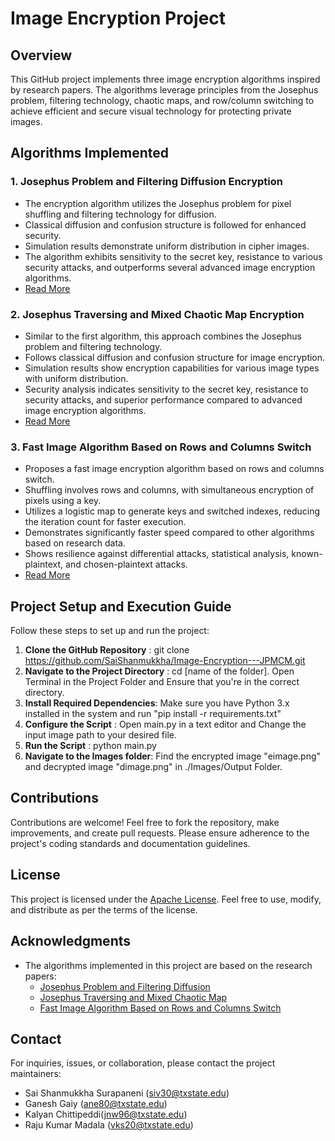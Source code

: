 # Image Encryption Project

## Overview
This GitHub project implements three image encryption algorithms inspired by research papers. The algorithms leverage principles from the Josephus problem, filtering technology, chaotic maps, and row/column switching to achieve efficient and secure visual technology for protecting private images.

## Algorithms Implemented

### 1. Josephus Problem and Filtering Diffusion Encryption
- The encryption algorithm utilizes the Josephus problem for pixel shuffling and filtering technology for diffusion.
- Classical diffusion and confusion structure is followed for enhanced security.
- Simulation results demonstrate uniform distribution in cipher images.
- The algorithm exhibits sensitivity to the secret key, resistance to various security attacks, and outperforms several advanced image encryption algorithms.
- [Read More](https://link.springer.com/article/10.1007/s11071-014-1729-y)

### 2. Josephus Traversing and Mixed Chaotic Map Encryption
- Similar to the first algorithm, this approach combines the Josephus problem and filtering technology.
- Follows classical diffusion and confusion structure for image encryption.
- Simulation results show encryption capabilities for various image types with uniform distribution.
- Security analysis indicates sensitivity to the secret key, resistance to security attacks, and superior performance compared to advanced image encryption algorithms.
- [Read More](https://ieeexplore.ieee.org/stamp/stamp.jsp?tp=&arnumber=8598711)

### 3. Fast Image Algorithm Based on Rows and Columns Switch
- Proposes a fast image encryption algorithm based on rows and columns switch.
- Shuffling involves rows and columns, with simultaneous encryption of pixels using a key.
- Utilizes a logistic map to generate keys and switched indexes, reducing the iteration count for faster execution.
- Demonstrates significantly faster speed compared to other algorithms based on research data.
- Shows resilience against differential attacks, statistical analysis, known-plaintext, and chosen-plaintext attacks.
- [Read More](https://ieeexplore.ieee.org/stamp/stamp.jsp?tp=&arnumber=8301018)


## Project Setup and Execution Guide

Follow these steps to set up and run the project:

1. **Clone the GitHub Repository** : git clone https://github.com/SaiShanmukkha/Image-Encryption---JPMCM.git
2. **Navigate to the Project Directory** : cd [name of the folder]. Open Terminal in the Project Folder and Ensure that you're in the correct directory.
3. **Install Required Dependencies**: Make sure you have Python 3.x installed in the system and run "pip install -r requirements.txt"
4. **Configure the Script** : Open main.py in a text editor and Change the input image path to your desired file.
5. **Run the Script** : python main.py
6. **Navigate to the Images folder**: Find the encrypted image "eimage.png" and decrypted image "dimage.png" in ./Images/Output Folder.


## Contributions
Contributions are welcome! Feel free to fork the repository, make improvements, and create pull requests. Please ensure adherence to the project's coding standards and documentation guidelines.

## License
This project is licensed under the [Apache License](LICENSE.md). Feel free to use, modify, and distribute as per the terms of the license.

## Acknowledgments
- The algorithms implemented in this project are based on the research papers:
  - [Josephus Problem and Filtering Diffusion](https://link.springer.com/article/10.1007/s11071-014-1729-y)
  - [Josephus Traversing and Mixed Chaotic Map](https://ieeexplore.ieee.org/stamp/stamp.jsp?tp=&arnumber=8598711)
  - [Fast Image Algorithm Based on Rows and Columns Switch](https://ieeexplore.ieee.org/stamp/stamp.jsp?tp=&arnumber=8301018)

## Contact
For inquiries, issues, or collaboration, please contact the project maintainers:
- Sai Shanmukkha Surapaneni (siv30@txstate.edu)
- Ganesh Gaiy (ane80@txstate.edu)
- Kalyan Chittipeddi(jnw96@txstate.edu)
- Raju Kumar Madala (vks20@txstate.edu)
